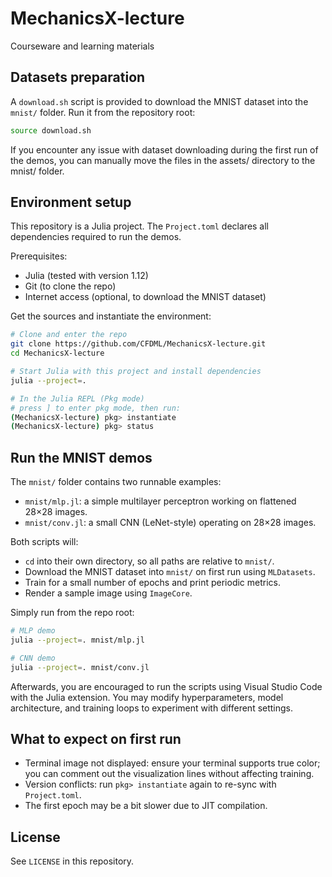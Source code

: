 # MechanicsX-lecture

Courseware and learning materials

## Datasets preparation

A `download.sh` script is provided to download the MNIST dataset into the `mnist/` folder.
Run it from the repository root:

```bash
source download.sh
```

If you encounter any issue with dataset downloading during the first run of the demos, you can manually move the files in the assets/ directory to the mnist/ folder.

## Environment setup

This repository is a Julia project. The `Project.toml` declares all dependencies required to run the demos.

Prerequisites:
- Julia (tested with version 1.12)
- Git (to clone the repo)
- Internet access (optional, to download the MNIST dataset)

Get the sources and instantiate the environment:

```bash
# Clone and enter the repo
git clone https://github.com/CFDML/MechanicsX-lecture.git
cd MechanicsX-lecture

# Start Julia with this project and install dependencies
julia --project=.

# In the Julia REPL (Pkg mode)
# press ] to enter pkg mode, then run:
(MechanicsX-lecture) pkg> instantiate
(MechanicsX-lecture) pkg> status
```

## Run the MNIST demos

The `mnist/` folder contains two runnable examples:
- `mnist/mlp.jl`: a simple multilayer perceptron working on flattened 28×28 images.
- `mnist/conv.jl`: a small CNN (LeNet-style) operating on 28×28 images.

Both scripts will:
- `cd` into their own directory, so all paths are relative to `mnist/`.
- Download the MNIST dataset into `mnist/` on first run using `MLDatasets`.
- Train for a small number of epochs and print periodic metrics.
- Render a sample image using `ImageCore`.

Simply run from the repo root:

```bash
# MLP demo
julia --project=. mnist/mlp.jl

# CNN demo
julia --project=. mnist/conv.jl
```
Afterwards, you are encouraged to run the scripts using Visual Studio Code with the Julia extension.
You may modify hyperparameters, model architecture, and training loops to experiment with different settings.

## What to expect on first run

- Terminal image not displayed: ensure your terminal supports true color; you
	can comment out the visualization lines without affecting training.
- Version conflicts: run `pkg> instantiate` again to re-sync with `Project.toml`.
- The first epoch may be a bit slower due to JIT compilation.

## License

See `LICENSE` in this repository.
